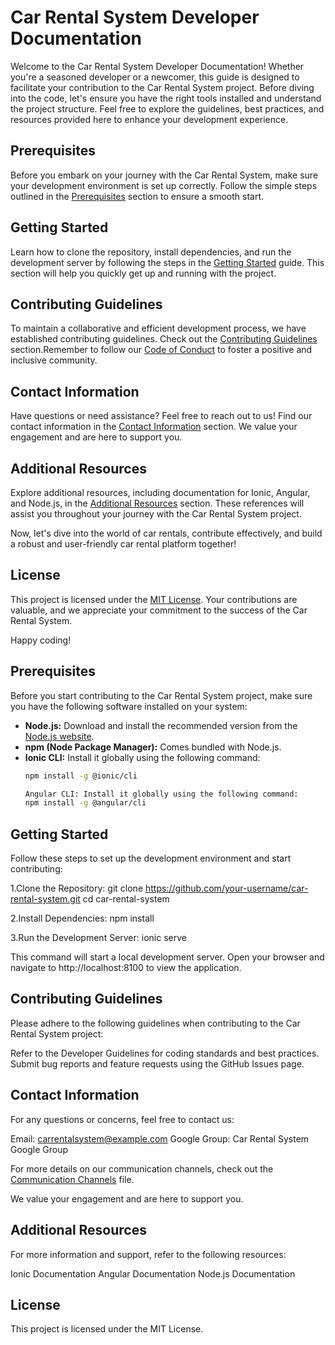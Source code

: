 # Car Rental System Developer Documentation

Welcome to the Car Rental System Developer Documentation! Whether you're a seasoned developer or a newcomer, this guide is designed to facilitate your contribution to the Car Rental System project. Before diving into the code, let's ensure you have the right tools installed and understand the project structure. Feel free to explore the guidelines, best practices, and resources provided here to enhance your development experience.

## Prerequisites

Before you embark on your journey with the Car Rental System, make sure your development environment is set up correctly. Follow the simple steps outlined in the [Prerequisites](#Prerequisites) section to ensure a smooth start.

## Getting Started

Learn how to clone the repository, install dependencies, and run the development server by following the steps in the [Getting Started](#getting-started) guide. This section will help you quickly get up and running with the project.

## Contributing Guidelines

To maintain a collaborative and efficient development process, we have established contributing guidelines. Check out the [Contributing Guidelines](#contributing-guidelines) section.Remember to follow our [Code of Conduct](./Code_of_Conduct.md) to foster a positive and inclusive community.

## Contact Information

Have questions or need assistance? Feel free to reach out to us! Find our contact information in the [Contact Information](#contact-information) section. We value your engagement and are here to support you.

## Additional Resources

Explore additional resources, including documentation for Ionic, Angular, and Node.js, in the [Additional Resources](#additional-resources) section. These references will assist you throughout your journey with the Car Rental System project.

Now, let's dive into the world of car rentals, contribute effectively, and build a robust and user-friendly car rental platform together!

## License

This project is licensed under the [MIT License](./LICENSE). Your contributions are valuable, and we appreciate your commitment to the success of the Car Rental System.

Happy coding!


## Prerequisites

Before you start contributing to the Car Rental System project, make sure you have the following software installed on your system:

- **Node.js:** Download and install the recommended version from the [Node.js website](https://nodejs.org/).
- **npm (Node Package Manager):** Comes bundled with Node.js.
- **Ionic CLI:** Install it globally using the following command:
  ```bash
  npm install -g @ionic/cli

  Angular CLI: Install it globally using the following command:
  npm install -g @angular/cli
  
  
## Getting Started

Follow these steps to set up the development environment and start contributing:

1.Clone the Repository:
git clone https://github.com/your-username/car-rental-system.git
cd car-rental-system

2.Install Dependencies:
npm install

3.Run the Development Server:
ionic serve

This command will start a local development server. Open your browser and navigate to http://localhost:8100 to view the application.


## Contributing Guidelines

Please adhere to the following guidelines when contributing to the Car Rental System project:

Refer to the Developer Guidelines for coding standards and best practices.
Submit bug reports and feature requests using the GitHub Issues page.


## Contact Information

For any questions or concerns, feel free to contact us:

Email: carrentalsystem@example.com
Google Group: Car Rental System Google Group

For more details on our communication channels, check out the [Communication Channels](./Communication_Channels.md) file.

We value your engagement and are here to support you.


## Additional Resources
For more information and support, refer to the following resources:

Ionic Documentation
Angular Documentation
Node.js Documentation


## License

This project is licensed under the MIT License.
